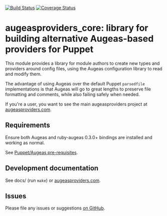 [![Build Status](https://travis-ci.org/hercules-team/augeasproviders.svg?branch=master)](https://travis-ci.org/hercules-team/augeasproviders)
[![Coverage Status](https://img.shields.io/coveralls/hercules-team/augeasproviders.svg)](https://coveralls.io/r/hercules-team/augeasproviders?branch=master)

# augeasproviders\_core: library for building alternative Augeas-based providers for Puppet

This module provides a library for module authors to create new types and
providers around config files, using the Augeas configuration library to read
and modify them.

The advantage of using Augeas over the default Puppet `parsedfile`
implementations is that Augeas will go to great lengths to preserve file
formatting and comments, while also failing safely when needed.

If you're a user, you want to see the main augeasproviders project at
[augeasproviders.com](http://augeasproviders.com).

## Requirements

Ensure both Augeas and ruby-augeas 0.3.0+ bindings are installed and working as
normal.

See [Puppet/Augeas pre-requisites](http://docs.puppetlabs.com/guides/augeas.html#pre-requisites).

## Development documentation

See docs/ (run `make`) or [augeasproviders.com](http://augeasproviders.com/documentation/).

## Issues

Please file any issues or suggestions [on GitHub](https://github.com/hercules-team/augeasproviders_core/issues).
